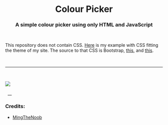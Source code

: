 <h1 align="center">Colour Picker</h1>
<h3 align="center">A simple colour picker using only HTML and JavaScript</h3>

<br>

<p align="left">This repository does not contain CSS. <a href="https://mingsutilities.com/web-tools/colour-picker">Here</a> is my example with CSS fitting the theme of my site. The source to that CSS is Bootstrap, <a href="https://cdn.mingsutilities.com/utilities/web-tools/colour-picker/main.css">this</a>, and <a href="https://cdn.mingsutilities.com/utilities/css/main.css">this</a>.</p>

&nbsp;
___
&nbsp;

<img align="center" src="https://cdn.mingsutilities.com/utilities/web-tools/colour-picker/imgs/cover.png">

&nbsp;
__
<h3 align="left">Credits:</h3>
<ul>
    <li>
        <a href="https://github.com/MingTheNoob">MingTheNoob</a>
    </li>
</ul>